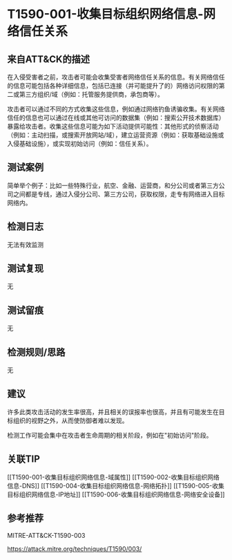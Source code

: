# T1590-001-收集目标组织网络信息-网络信任关系

## 来自ATT&CK的描述

在入侵受害者之前，攻击者可能会收集受害者网络信任关系的信息。有关网络信任的信息可能包括各种详细信息，包括已连接（并可能提升了的）网络访问权限的第二或第三方组织/域（例如：托管服务提供商，承包商等）。

攻击者可以通过不同的方式收集这些信息，例如通过网络钓鱼诱骗收集。有关网络信任的信息也可以通过在线或其他可访问的数据集（例如：搜索公开技术数据库）暴露给攻击者。收集这些信息可能为如下活动提供可能性：其他形式的侦察活动（例如：主动扫描，或搜索开放网站/域），建立运营资源（例如：获取基础设施或入侵基础设施），或实现初始访问（例如：信任关系）。

## 测试案例

简单举个例子：比如一些特殊行业，航空、金融、运营商，和分公司或者第三方公司之间都是专线，通过入侵分公司、第三方公司，获取权限，走专有网络进入目标网络内。

## 检测日志

无法有效监测

## 测试复现

无

## 测试留痕

无

## 检测规则/思路

无

## 建议

许多此类攻击活动的发生率很高，并且相关的误报率也很高，并且有可能发生在目标组织的视野之外，从而使防御者难以发现。

检测工作可能会集中在攻击者生命周期的相关阶段，例如在"初始访问"阶段。
## 关联TIP
[[T1590-001-收集目标组织网络信息-域属性]]
[[T1590-002-收集目标组织网络信息-DNS]]
[[T1590-004-收集目标组织网络信息-网络拓扑]]
[[T1590-005-收集目标组织网络信息-IP地址]]
[[T1590-006-收集目标组织网络信息-网络安全设备]]
## 参考推荐

MITRE-ATT&CK-T1590-003

<https://attack.mitre.org/techniques/T1590/003/>
